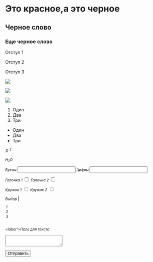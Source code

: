 
<!DOCTYPE html>
<head>
    <meta charset="UTF-8">
    <title>Yandexis_test</title>
    <meta name="description" content="Site" />
 <link href="colors.css" rel="stylesheet">
   
</head>
<body>
 <h1> <span class="redtext">Это красное</span>,а это черное</h1>
<h2>Черное слово</h2>
<h3>Еще черное слово</h3>

<p class="indent"> Отступ 1 </p>
<p class="indent"> Отступ 2 </p>
<p class="indent"> Отступ 3 </p>

<p> <img src="http://zano.ru/avatar/200/362.jpg"></p>
<p> <img src="http://zano.ru/avatar/200/362.jpg"></p>
<p> <img src="http://zano.ru/avatar/200/362.jpg"></p>
<ol>
    <li>Один</li>
    <li>Два</li>
    <li>Три</li>
</ol>
<ul>
    <li>Один</li>
    <li>Два</li>
    <li>Три</li>
</ul>

<p><i>X <sup><small>2</p>
	<p>H<sub>2</sub>O</p>
    
<label for="letter">Буквы</label>
<input type="text" /><brbr/>
<label for="num">Цифры</label>
<input type="number"/><br/>

<label for="click">Галочка 1</label>
<input type="checkbox"/><brbr/>
<label for="rulesAgreement">Галочка 2</label>
<input type="checkbox"/><br />

<label>Кружок 1</label>
<input type="radio"/><brbr/> 
<label>Кружок 2</label> 
<input type="radio"/><br/>

<label>Выбор</label>
<select multiple size=1>
<option>1</option>
<option>2</option>
<option>3</option>
</select><br/>
            
<label">Поле для текста</label><br/>
<textarea></textarea><br/>
            
<button>Отправить</button>
</body>
</html>
